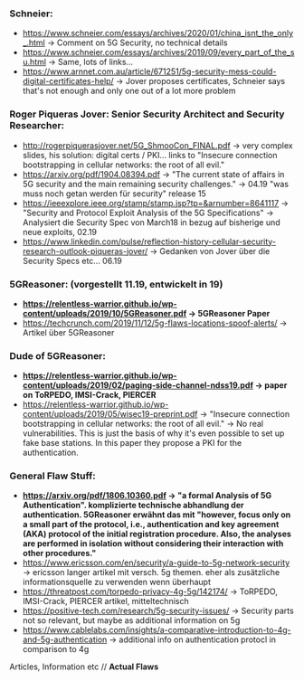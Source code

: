 ### Schneier:
* https://www.schneier.com/essays/archives/2020/01/china_isnt_the_only_.html -> Comment on 5G Security, no technical details
* https://www.schneier.com/essays/archives/2019/09/every_part_of_the_su.html -> Same, lots of links...
* https://www.arnnet.com.au/article/671251/5g-security-mess-could-digital-certificates-help/ -> Jover proposes certificates, Schneier says that's not enough and only one out of a lot more problem

### Roger Piqueras Jover: Senior Security Architect and Security Researcher:
* http://rogerpiquerasjover.net/5G_ShmooCon_FINAL.pdf -> very complex slides, his solution: digital certs / PKI... links to "Insecure connection bootstrapping in cellular networks: the root of all evil."
* https://arxiv.org/pdf/1904.08394.pdf -> "The current state of affairs in 5G security and the main remaining security challenges." -> 04.19 "was muss noch getan werden für security" release 15
* https://ieeexplore.ieee.org/stamp/stamp.jsp?tp=&arnumber=8641117 -> "Security and Protocol Exploit Analysis of the 5G Specifications" -> Analysiert die Security Spec von March18 in bezug auf bisherige und neue exploits, 02.19
* https://www.linkedin.com/pulse/reflection-history-cellular-security-research-outlook-piqueras-jover/ -> Gedanken von Jover über die Security Specs etc... 06.19

### 5GReasoner: (vorgestellt 11.19, entwickelt in 19)
* **https://relentless-warrior.github.io/wp-content/uploads/2019/10/5GReasoner.pdf -> 5GReasoner Paper**
* https://techcrunch.com/2019/11/12/5g-flaws-locations-spoof-alerts/ -> Artikel über 5GReasoner

### Dude of 5GReasoner:
* **https://relentless-warrior.github.io/wp-content/uploads/2019/02/paging-side-channel-ndss19.pdf -> paper on ToRPEDO, IMSI-Crack, PIERCER**
* https://relentless-warrior.github.io/wp-content/uploads/2019/05/wisec19-preprint.pdf -> "Insecure connection bootstrapping in cellular networks: the root of all evil." -> No real vulnerabilities. This is just the basis of why it's even possible to set up fake base stations. In this paper they propose a PKI for the authentication.

### General Flaw Stuff:
* **https://arxiv.org/pdf/1806.10360.pdf -> "a formal Analysis of 5G Authentication". komplizierte technische abhandlung der authentication. 5GReasoner erwähnt das mit "however, focus only on a small part of the protocol, i.e., authentication and key agreement (AKA) protocol of the initial registration procedure. Also, the analyses are performed in isolation without considering their interaction with other procedures."**
* https://www.ericsson.com/en/security/a-guide-to-5g-network-security -> ericsson langer artikel mit versch. 5g themen. eher als zusätzliche informationsquelle zu verwenden wenn überhaupt
* https://threatpost.com/torpedo-privacy-4g-5g/142174/ -> ToRPEDO, IMSI-Crack, PIERCER artikel, mitteltechnisch
* https://positive-tech.com/research/5g-security-issues/ -> Security parts not so relevant, but maybe as additional information on 5g
* https://www.cablelabs.com/insights/a-comparative-introduction-to-4g-and-5g-authentication -> additional info on authentication protocl in comparison to 4g


Articles, Information etc // **Actual Flaws**
